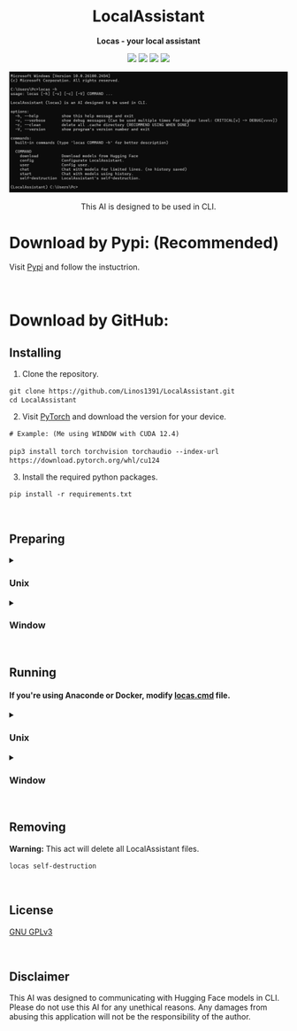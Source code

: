 <div align="center">

# LocalAssistant

**Locas - your local assistant**

[![][latest-release-shield]][latest-release-url]
[![][latest-commit-shield]][latest-commit-url]
[![][pypi-shield]][pypi-url]
[![][python-shield]][python-url]

[latest-release-shield]: https://badgen.net/github/release/Linos1391/LocalAssistant/development?icon=github
[latest-release-url]: https://github.com/Linos1391/LocalAssistant/releases/latest
[latest-commit-shield]: https://badgen.net/github/last-commit/Linos1391/LocalAssistant/main?icon=github
[latest-commit-url]: https://github.com/Linos1391/LocalAssistant/commits/main
[pypi-shield]: https://img.shields.io/badge/pypi-LocalAssistant-blue
[pypi-url]: https://pypi.org/project/LocalAssistant/
[python-shield]: https://img.shields.io/badge/python-3.10+-yellow
[python-url]: https://www.python.org/downloads/

![LocalAssistant](asset/LocalAssistant.png)

This AI is designed to be used in CLI.

</div>

# Download by Pypi: (Recommended)

Visit [Pypi](https://pypi.org/project/LocalAssistant) and follow the instuctrion.

<br>

# Download by GitHub:

## Installing

1. Clone the repository.

```
git clone https://github.com/Linos1391/LocalAssistant.git
cd LocalAssistant
```

2. Visit [PyTorch](https://pytorch.org/get-started/locally/) and download the version for your device.

```
# Example: (Me using WINDOW with CUDA 12.4)

pip3 install torch torchvision torchaudio --index-url https://download.pytorch.org/whl/cu124
```

3. Install the required python packages.

```
pip install -r requirements.txt
```

<br>

## Preparing 

<details>
  <summary><h3>Unix</h3></summary>

  ### Set up path:
  
  Go to your `LocalAssistant` directory (where `requirements.txt` is stored). 

  ```
  cd ...
  ```

  Then thing goes:

  ```
  chmod a+x locas.cmd
  echo 'export LocalAssistant=$PWD
  export PATH=$LocalAssistant:$PATH' >> ~/.bash_profile
  source ~/.bash_profile
  ```

  <br>

  ### Download starter model:

  Before doing anything, we should download a model first.

  ```
  locas.cmd download -n Qwen Qwen/Qwen2.5-1.5B-Instruct 3
  ```

  **Notice:** Due to using .cmd, Unix user have to type 'locas.cmd' instead of 'locas'.

</details>

<details>
  <summary><h3>Window</h3></summary>

  ### Set up path:
  
  Open your Powershell. Go to your `LocalAssistant` directory (where `requirements.txt` is stored). 
    
  ```
  cd ...
  ```
    
  Then thing goes:

  ```
  $old_path = [Environment]::GetEnvironmentVariable('path', 'user');
  $new_path = $old_path + ';' + $PWD
  [Environment]::SetEnvironmentVariable('path', $new_path,'User');
  ```

  Then close your Powershell.

  <br>

  ### Download starter model:

  Before doing anything, we should download a model first.

  ```
  locas download -n Qwen Qwen/Qwen2.5-1.5B-Instruct 3
  ```
  
</details>

<br>

## Running

#### If you're using Anaconde or Docker, modify [locas.cmd](locas.cmd) file.

<details>
  <summary><h3>Unix</h3></summary>
  
  **Notice:** Due to using .cmd, Unix user have to type 'locas.cmd' instead of 'locas'.

  ```
  locas.cmd ...
  ```

  Use `locas.cmd -h` for more.
    
</details>

<details>
  <summary><h3>Window</h3></summary>
  
  ```
  locas ...
  ```

  Use `locas -h` for more.
  
</details>

<br>

## Removing

**Warning:** This act will delete all LocalAssistant files.
```
locas self-destruction
```

<br>

## License

[GNU GPLv3](LICENSE)

<br>

## Disclaimer

This AI was designed to communicating with Hugging Face models in CLI. Please do not use this AI for any unethical reasons. Any damages from abusing this application will not be the responsibility of the author.
